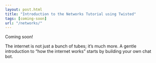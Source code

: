 ```yaml
---
layout: post.html
title: "Introduction to the Networks Tutorial using Twisted"
tags: [coming-soon]
url: "/networks/"
---
```


Coming soon! 

The internet is not just a bunch of tubes; it’s much more. A gentle introduction to “how the internet works” starts by building your own chat bot.